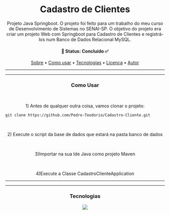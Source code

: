 


<h1 align="center">Cadastro de Clientes</h1>
<p id="sobre" align="center">Projeto Java Springboot. O projeto foi feito para um trabalho do meu curso de Desenvolvimento de Sistemas no SENAI-SP. O objetivo do projeto era criar um projeto Web com Springboot para Cadastro de Clientes e registrá-los num Banco de Dados Relacional MySQL.</p>

<h4 align="center"> 
  🔹 Status: Concluído ✅
</h4>

<p align="center">
 <a href="#sobre">Sobre</a> •
 <a href="#roadmap">Como usar</a> • 
 <a href="#tecnologias">Tecnologias</a> • 
 <a href="#licenca">Licença</a> • 
 <a href="#autor">Autor</a>
</p>

***
***

<h3 align="center">Como Usar</h3>


<br>
<p align="center">1) Antes de qualquer outra coisa, vamos clonar o projeto:</p>

```
git clone https://github.com/Pedro-Teodorio/Cadastro-Cliente.git
```
<br>
<p align="center">2) Execute o script da base de dados que estará na pasta banco de dados</p>

<br>
<p align="center">3)Importar na sua Ide Java como projeto Maven</p>

<br>
<p align="center">4)Execute a Classe CadastroClienteApplication</p>



***
***

<h3 align="center">Tecnologias</h3>

<div align="center">
  <img src="https://img.shields.io/badge/Java-ED8B00?style=for-the-badge&logo=java&logoColor=white" />
  <img src="https://img.shields.io/badge/MySQL-20B2AA?style=for-the-badge&log
